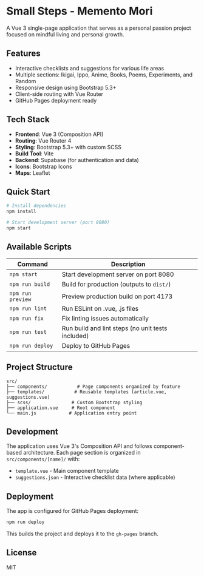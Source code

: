 # Small Steps - Memento Mori

A Vue 3 single-page application that serves as a personal passion project focused on mindful living and personal growth.

## Features

- Interactive checklists and suggestions for various life areas
- Multiple sections: Ikigai, Ippo, Anime, Books, Poems, Experiments, and Random
- Responsive design using Bootstrap 5.3+
- Client-side routing with Vue Router
- GitHub Pages deployment ready

## Tech Stack

- **Frontend**: Vue 3 (Composition API)
- **Routing**: Vue Router 4
- **Styling**: Bootstrap 5.3+ with custom SCSS
- **Build Tool**: Vite
- **Backend**: Supabase (for authentication and data)
- **Icons**: Bootstrap Icons
- **Maps**: Leaflet

## Quick Start

```sh
# Install dependencies
npm install

# Start development server (port 8080)
npm start
```

## Available Scripts

| Command | Description |
|---------|-------------|
| `npm start` | Start development server on port 8080 |
| `npm run build` | Build for production (outputs to `dist/`) |
| `npm run preview` | Preview production build on port 4173 |
| `npm run lint` | Run ESLint on .vue, .js files |
| `npm run fix` | Fix linting issues automatically |
| `npm run test` | Run build and lint steps (no unit tests included) |
| `npm run deploy` | Deploy to GitHub Pages |

## Project Structure

```
src/
├── components/           # Page components organized by feature
├── templates/           # Reusable templates (article.vue, suggestions.vue)
├── scss/               # Custom Bootstrap styling
├── application.vue     # Root component
└── main.js            # Application entry point
```

## Development

The application uses Vue 3's Composition API and follows component-based architecture. Each page section is organized in `src/components/[name]/` with:

- `template.vue` - Main component template
- `suggestions.json` - Interactive checklist data (where applicable)

## Deployment

The app is configured for GitHub Pages deployment:

```sh
npm run deploy
```

This builds the project and deploys it to the `gh-pages` branch.

## License

MIT
